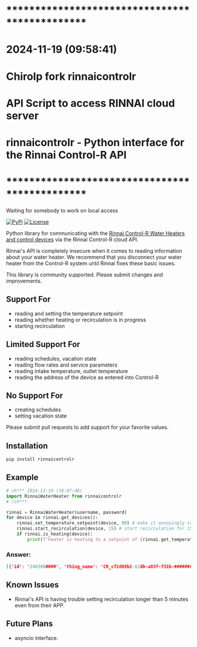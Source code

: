 # **********************************************
# 2024-11-19 (09:58:41)
# ChiroIp fork rinnaicontrolr
# API Script to access RINNAI cloud server 
#
# rinnaicontrolr - Python interface for the Rinnai Control-R API
# **********************************************

Waiting for somebody to work on local access


[![PyPi](https://img.shields.io/pypi/v/rinnaicontrolr?style=for-the-badge)](https://pypi.python.org/pypi/rinnaicontrolr)
[![License](https://img.shields.io/github/license/explosivo22/rinnaicontrolr?style=for-the-badge)](https://opensource.org/licenses/Apache-2.0)

Python library for communicating with the [Rinnai Control-R Water Heaters and control devices](https://www.rinnai.us/tankless-water-heater/accessories/wifi) via the Rinnai Control-R cloud API.

Rinnai's API is completely insecure when it comes to reading information about your water heater. 
We recommend that you disconnect your water heater from the Control-R system until Rinnai fixes these basic issues.

This library is community supported. Please submit changes and improvements.

## Support For

- reading and setting the temperature setpoint
- reading whether heating or recirculation is in progress
- starting recirculation

## Limited Support For

- reading schedules, vacation state
- reading flow rates and service parameters
- reading intake temperature, outlet temperature
- reading the address of the device as entered into Control-R

## No Support For

- creating schedules
- setting vacation state

Please submit pull requests to add support for your favorite values.

## Installation

```
pip install rinnaicontrolr
```

## Example
```python
# ch*** 2024-11-19 (10:07:48)
import RinnaiWaterHeater from rinnaicontrolr
# /ch***

rinnai = RinnaiWaterHeater(username, password)
for device in rinnai.get_devices():
    rinnai.set_temperature_setpoint(device, 90) # make it annoyingly cold
    rinnai.start_recirculation(device, 15) # start recirculation for 15 minutes
    if rinnai.is_heating(device):
        print(f'heater is heating to a setpoint of {rinnai.get_temperature_setpoint(device)} degrees.')
```
### Answer:
``` json
[{'id': '240300####', 'thing_name': 'CR_cf2d08b2-62db-a83f-f31b-############', 'device_name': 'Rinnai ', 'dealer_uuid': None, 'city': None, 'state': None, 'street': None, 'zip': None, 'country': 'US', 'firmware': '0.1.72', 'model': None, 'dsn': '2403001046', 'user_uuid': '9d8c2a07-3c34-41d0-a061-c4b7cfd61bc4', 'connected_at': None, 'key': None, 'lat': None, 'lng': None, 'address': None, 'vacation': None, 'createdAt': '2024-11-16T17:37:19.059Z', 'updatedAt': '2024-11-16T17:38:30.388Z', 'activity': {'clientId': 'CR_cf2d08b2-62db-a83f-f31b-############', 'serial_id': 'CR_cf2d08b2-62db-a83f-f31b-############', 'timestamp': '1731941611993', 'eventType': 'subscribed'}, 'shadow': {'heater_serial_number': '2403001046', 'ayla_dsn': None, 'rinnai_registered': None, 'do_maintenance_retrieval': False, 'model': None, 'module_log_level': None, 'set_priority_status': None, 'set_recirculation_enable': None, 'set_recirculation_enabled': None, 'set_domestic_temperature': '121', 'set_operation_enabled': True, 'schedule': '0212042708120a270e121027141216271a121c272012222726122827', 'schedule_holiday': None, 'schedule_enabled': True, 'do_zigbee': None, 'timezone': 'EST5EDT,M3.2.0,M11.1.0', 'timezone_encoded': None, 'priority_status': True, 'recirculation_enabled': True, 'recirculation_duration': '15', 'lock_enabled': None, 'operation_enabled': True, 'module_firmware_version': '0.1.72', 'recirculation_not_configured': None, 'maximum_domestic_temperature': None, 'minimum_domestic_temperature': None, 'createdAt': '2024-11-16T17:37:21.008Z', 'updatedAt': '2024-11-19T16:01:07.608Z'}, 'monitoring': None, 'schedule': {'items': [{'id': 'C4E63483-EECA-40B7-8A83-AABBEE712035', 'serial_id': '2403001046', 'name': 'Evening', 'schedule': None, 'days': ['{0=Su,1=M,2=T,5=F,3=W,4=Th,6=S}'], 'times': ['{start=04:30 pm,end=06:30 pm}'], 'schedule_date': '11/16/2024 23:21', 'active': True, 'createdAt': '2024-11-17T04:21:58.078Z', 'updatedAt': '2024-11-17T04:21:58.078Z'}, {'id': '2B3B093D-5410-425C-84DE-E4C8F64196E2', 'serial_id': '2403001046', 'name': 'Coffee Time ', 'schedule': None, 'days': ['{0=Su,1=M,2=T,3=W,4=Th,5=F,6=S}'], 'times': ['{start=08:15 am,end=09:00 am}'], 'schedule_date': '11/19/2024 08:22', 'active': True, 'createdAt': '2024-11-17T04:18:53.514Z', 'updatedAt': '2024-11-19T13:22:10.929Z'}], 'nextToken': None}, 'info': {'serial_id': '2403001046', 'ayla_dsn': None, 'name': 'CR_cf2d08b2-62db-a83f-f31b-############', 'domestic_combustion': 'false', 'domestic_temperature': '120', 'wifi_ssid': '#########', 'wifi_signal_strength': '-68', 'wifi_channel_frequency': None, 'local_ip': '192.168.1.166', 'public_ip': None, 'ap_mac_addr': None, 'recirculation_temperature': None, 'recirculation_duration': None, 'zigbee_inventory': None, 'zigbee_status': None, 'lime_scale_error': None, 'mc__total_calories': None, 'type': None, 'unix_time': '1732038304', 'm01_water_flow_rate_raw': '13', 'do_maintenance_retrieval': None, 'aft_tml': None, 'tot_cli': None, 'unt_mmp': None, 'aft_tmh': None, 'bod_tmp': None, 'm09_fan_current': '45', 'm02_outlet_temperature': '128', 'firmware_version': None, 'bur_thm': None, 'tot_clm': None, 'exh_tmp': None, 'm05_fan_frequency': '148', 'thermal_fuse_temperature': None, 'm04_combustion_cycles': '14', 'hardware_version': None, 'm11_heat_exchanger_outlet_temperature': '134', 'bur_tmp': None, 'tot_wrl': None, 'm12_bypass_servo_position': None, 'm08_inlet_temperature': '65', 'm20_pump_cycles': '4', 'module_firmware_version': None, 'error_code': None, 'warning_code': None, 'internal_temperature': None, 'tot_wrm': None, 'unknown_b': None, 'rem_idn': None, 'm07_water_flow_control_position': '1', 'operation_hours': None, 'thermocouple': None, 'tot_wrh': None, 'recirculation_capable': None, 'maintenance_list': None, 'tot_clh': None, 'temperature_table': None, 'm19_pump_hours': '0', 'oem_host_version': None, 'schedule_a_name': None, 'zigbee_pairing_count': None, 'schedule_c_name': None, 'schedule_b_name': None, 'model': None, 'schedule_d_name': None, 'total_bath_fill_volume': None, 'dt': None, 'createdAt': '2024-11-16T17:37:19.059Z', 'updatedAt': '2024-11-19T16:02:53.961Z'}, 'errorLogs': {'items': [], 'nextToken': None}, 'registration': {'items': [], 'nextToken': None}}]
```

## Known Issues

* Rinnai's API is having trouble setting recirculation longer than 5 minutes even from their APP.

## Future Plans

* asyncio interface.
